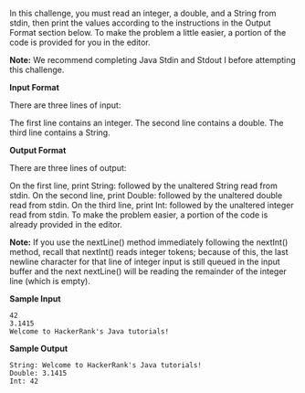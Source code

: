 In this challenge, you must read an integer, a double, and a String from stdin, then print the values according to the instructions in the Output Format section below. To make the problem a little easier, a portion of the code is provided for you in the editor.

**Note:** We recommend completing Java Stdin and Stdout I before attempting this challenge.

**Input Format**

There are three lines of input:

The first line contains an integer.
The second line contains a double.
The third line contains a String.

**Output Format**

There are three lines of output:

On the first line, print String: followed by the unaltered String read from stdin.
On the second line, print Double: followed by the unaltered double read from stdin.
On the third line, print Int: followed by the unaltered integer read from stdin.
To make the problem easier, a portion of the code is already provided in the editor.

**Note:** If you use the nextLine() method immediately following the nextInt() method, recall that nextInt() reads integer tokens; because of this, the last newline character for that line of integer input is still queued in the input buffer and the next nextLine() will be reading the remainder of the integer line (which is empty).

**Sample Input**
```
42
3.1415
Welcome to HackerRank's Java tutorials!
```
**Sample Output**
```
String: Welcome to HackerRank's Java tutorials!
Double: 3.1415
Int: 42
```